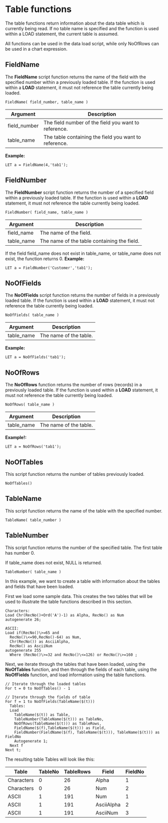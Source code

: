 # Table functions

The table functions return information about the data table which is currently being read. If no table name is specified and the function is used within a LOAD statement, the current table is assumed.

All functions can be used in the data load script, while only NoOfRows can be used in a chart expression.
## FieldName

The  **FieldName** script function returns the name of the field with the specified number
within a previously loaded table. If the function is used within a
 **LOAD** statement, it must not reference the table currently being loaded.

`FieldName( field_number, table_name )`

| Argument      | Description                                           |
| ------------- | ----------------------------------------------------- |
| field_number  | The field number of the field you want to reference.  |
| table_name    | The table containing the field you want to reference. |

**Example:**

`LET a = FieldName(4,'tab1');`

## FieldNumber

The **FieldNumber** script function returns the number of a specified field within a
previously loaded table. If the function is used within a
 **LOAD** statement, it must not reference the table currently being loaded.

`FieldNumber( field_name, table_name )`

| Argument    | Description                                 |
| ----------- | ------------------------------------------- |
| field_name  | The name of the field.                      |
| table_name  | The name of the table containing the field. |

If the field field_name does not exist in table_name, or table_name
does not exist, the function returns 0.
**Example:**

`LET a = FieldNumber('Customer','tab1');`

## NoOfFields

The **NoOfFields**  script function returns the number of fields in a previously loaded
table. If the function is used within a **LOAD** statement, it must not reference the table currently being loaded.

`NoOfFields( table_name )`

| Argument    | Description            |
| ----------- | ---------------------- |
| table_name  | The name of the table. |

**Example:**

`LET a = NoOfFields('tab1');`

## NoOfRows

The **NoOfRows** function returns the number of rows (records) in a previously loaded
table. If the function is used within a
 **LOAD** statement, it must not reference the table currently being loaded.

`NoOfRows( table_name )`

| Argument    | Description            |
| ----------- | ---------------------- |
| table_name  | The name of the table. |

**Example!:**

`LET a = NoOfRows('tab1');`

## NoOfTables

This script function returns the number of tables previously loaded.

`NoOfTables()`

## TableName

This script function returns the name of the table with the specified
number.

`TableName( table_number )`

## TableNumber

This script function returns the number of the specified table. The
first table has number 0.

If table_name does not exist, NULL is returned.

`TableNumber( table_name )`

In this example, we want to create a table with information about the
tables and fields that have been loaded.

First we load some sample data. This creates the two tables that will be
used to illustrate the table functions described in this
section.

```
Characters:
Load Chr(RecNo()+Ord('A')-1) as Alpha, RecNo() as Num
autogenerate 26;

ASCII:
Load if(RecNo()\>=65 and
  RecNo()\<=90,RecNo()-64) as Num, 
  Chr(RecNo()) as AsciiAlpha, 
  RecNo() as AsciiNum 
autogenerate 255 
  Where (RecNo()\>=32 and RecNo()\<=126) or RecNo()\>=160 ;
```

Next, we iterate through the tables that have been loaded, using the
 **NoOfTables** function, and then through the fields of each table, using the
 **NoOfFields** function, and load information using the table
functions.

```
// Iterate through the loaded tables 
For t = 0 to NoOfTables() - 1

// Iterate through the fields of table 
For f = 1 to NoOfFields(TableName($(t))) 
  Tables: 
  Load 
    TableName($(t)) as Table,
    TableNumber(TableName($(t))) as TableNo, 
    NoOfRows(TableName($(t))) as TableRows, 
    FieldName($(f),TableName($(t))) as Field,
    FieldNumber(FieldName($(f), TableName($(t))), TableName($(t))) as FieldNo
    Autogenerate 1; 
  Next f 
Next t;
```

The resulting table Tables will look like this:

| Table      | TableNo | TableRows | Field      | FieldNo |
| ---------- | ------- | --------- | ---------- | ------- |
| Characters | 0       | 26        | Alpha      | 1       |
| Characters | 0       | 26        | Num        | 2       |
| ASCII      | 1       | 191       | Num        | 1       |
| ASCII      | 1       | 191       | AsciiAlpha | 2       |
| ASCII      | 1       | 191       | AsciiNum   | 3       |
